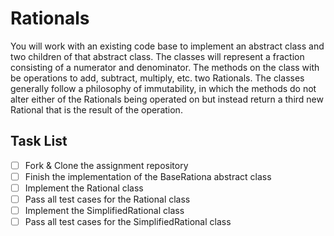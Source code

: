 Rationals
===============
You will work with an existing code base to implement an abstract class and two children of that abstract class. The classes will represent a fraction consisting of a numerator and denominator. The methods on the class with be operations to add, subtract, multiply, etc. two Rationals. The classes generally follow a philosophy of immutability, in which the methods do not alter either of the Rationals being operated on but instead return a third new Rational that is the result of the operation.

## Task List
- [ ] Fork & Clone the assignment repository
- [ ] Finish the implementation of the BaseRationa abstract class
- [ ] Implement the Rational class
- [ ] Pass all test cases for the Rational class
- [ ] Implement the SimplifiedRational class
- [ ] Pass all test cases for the SimplifiedRational class
